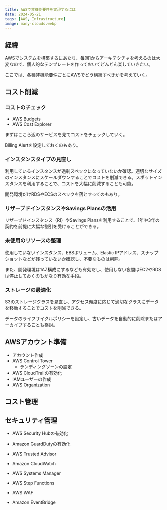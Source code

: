 ```yaml
---
title: AWSで非機能要件を実現するには
date: 2024-05-21
tags: [AWS, Infrastructure]
image: many-clouds.webp
---
```



## 経緯

AWSでシステムを構築するにあたり、毎回1からアーキテクチャを考えるのは大変なので、個人的なテンプレートを作っておいてどんどん楽していきたい。

ここでは、各種非機能要件ごとにAWSでどう構築すべきかを考えていく。

## コスト削減

### コストのチェック
* AWS Budgets
* AWS Cost Explorer

まずはここら辺のサービスを見てコストをチェックしていく。

Billing Alertを設定しておくのもあり。

### インスタンスタイプの見直し

利用しているインスタンスが過剰スペックになっていないか確認。適切なサイズのインスタンスにスケールダウンすることでコストを削減できる。スポットインスタンスを利用することで、コストを大幅に削減することも可能。

開発環境だけRDSやECSのスペックを落とすってのもあり。


### リザーブドインスタンスやSavings Plansの活用

リザーブドインスタンス（RI）やSavings Plansを利用することで、1年や3年の契約を前提に大幅な割引を受けることができる。


### 未使用のリソースの整理

使用していないインスタンス、EBSボリューム、Elastic IPアドレス、スナップショットなどが残っていないか確認し、不要なものは削除。

また、開発環境は1AZ構成にするなども有効だし、使用しない夜間はEC2やRDSは停止しておくのもかなり有効な手段。


### ストレージの最適化

S3のストレージクラスを見直し、アクセス頻度に応じて適切なクラスにデータを移動することでコストを削減できる。

データのライフサイクルポリシーを設定し、古いデータを自動的に削除またはアーカイブすることも検討。



## AWSアカウント準備

* アカウント作成
* AWS Control Tower
  * ランディングゾーンの設定
* AWS CloudTrailの有効化
* IAMユーザーの作成
* AWS Organization


## コスト管理




## セキュリティ管理

* AWS Security Hubの有効化
* Amazon GuardDutyの有効化

* AWS Trusted Advisor

* Amazon CloudWatch
* AWS Systems Manager
* AWS Step Functions

* AWS WAF

* Amazon EventBridge